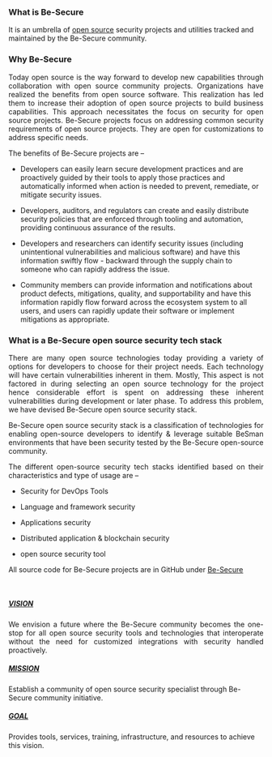 ### What is Be-Secure

It is an umbrella of [open source](https://en.wikipedia.org/wiki/Open-source_software) security projects and utilities tracked and maintained by the Be-Secure community.



### Why Be-Secure
<div align="justify">
Today open source is the way forward to develop new capabilities through collaboration with open source community projects. Organizations have realized the benefits from open source software. This realization has led them to increase their adoption of open source projects to build business capabilities. This approach necessitates the focus on security for open source projects. Be-Secure projects focus on addressing common security requirements of open source projects. They are open for customizations to address specific needs. 
</div><p><p>
The benefits of Be-Secure projects are –

- Developers can easily learn secure development practices and are proactively guided by their tools to apply those practices and automatically informed when action is needed to prevent, remediate, or mitigate security issues.

- Developers, auditors, and regulators can create and easily distribute security policies that are enforced through tooling and automation, providing continuous assurance of the results.

- Developers and researchers can identify security issues (including unintentional vulnerabilities and malicious software) and have this information swiftly flow - backward through the supply chain to someone who can rapidly address the issue.

- Community members can provide information and notifications about product defects, mitigations, quality, and supportability and have this information rapidly flow forward across the ecosystem system to all users, and users can rapidly update their software or implement mitigations as appropriate.
    
### What is a Be-Secure open source security tech stack
<div align="justify">
There are many open source technologies today providing a variety of options for developers to choose for their project needs. Each technology will have certain vulnerabilities inherent in them. Mostly, This aspect is not factored in during selecting an open source technology for the project hence considerable effort is spent on addressing these inherent vulnerabilities during development or later phase.  To address this problem, we have devised Be-Secure open source security stack.

Be-Secure open source security stack is a classification of technologies for enabling open-source developers to identify & leverage suitable BeSman environments that have been security tested by the Be-Secure open-source community.

The different open-source security tech stacks identified based on their characteristics and type of usage are –
</div>
	
* Security for DevOps Tools

	
* Language and framework security
	
	
* Applications security
	
	
* Distributed application & blockchain security
	
	
* open source security tool 
	
 
All source code for Be-Secure projects are in GitHub under [Be-Secure](https://github.com/Be-Secure)


<br>
<h5><b><u>VISION</u></b></h5>
<div align="justify">
We envision a future where the Be-Secure community becomes the one-stop for all open source security tools and technologies that interoperate without the need for customized integrations with security handled proactively.
</div>

<h5><b><u>MISSION</u></b></h5>

Establish a community of open source security specialist through Be-Secure community initiative.


<h5><b><u>GOAL</u></b></h5>

Provides tools, services, training, infrastructure, and resources to achieve this vision.